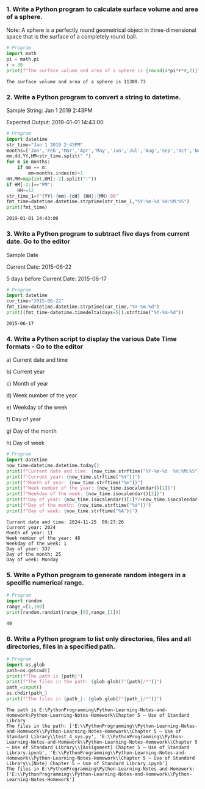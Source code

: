 ### 1. Write a Python program to calculate surface volume and area of a sphere. 

Note: A sphere is a perfectly round geometrical object in three-dimensional space that is the surface of a completely round ball. 



```python
# Program
import math
pi = math.pi
r = 30
print(f"The surface volume and area of a sphere is {round(4*pi*r*r,2)}")
```

    The surface volume and area of a sphere is 11309.73
    

### 2. Write a Python program to convert a string to datetime. 

Sample String: Jan 1 2019 2:43PM 

Expected Output: 2019-01-01 14:43:00 



```python
# Program
import datetime
str_time="Jan 1 2019 2:43PM"
months=['Jan','Feb','Mar','Apr','May','Jun','Jul','Aug','Sep','Oct','Nov','Dec']
mm,dd,YY,HM=str_time.split(" ")
for m in months:
    if mm == m:
        mm=months.index(m)+1
HH,MM=map(int,HM[:-2].split(":"))
if HM[-2:]=="PM":
    HH+=12
str_time_1=f"{YY}-{mm}-{dd} {HH}:{MM}:00"
fmt_time=datetime.datetime.strptime(str_time_1,"%Y-%m-%d %H:%M:%S")
print(fmt_time)
```

    2019-01-01 14:43:00
    

### 3. Write a Python program to subtract five days from current date. Go to the editor 

Sample Date 

Current Date: 2015-06-22 

5 days before Current Date: 2015-06-17



```python
# Program
import datetime
cur_time="2015-06-22"
fmt_time=datetime.datetime.strptime(cur_time,"%Y-%m-%d")
print((fmt_time-datetime.timedelta(days=5)).strftime("%Y-%m-%d"))
```

    2015-06-17
    

### 4. Write a Python script to display the various Date Time formats - Go to the editor 

a) Current date and time 

b) Current year 

c) Month of year 

d) Week number of the year 

e) Weekday of the week 

f) Day of year 

g) Day of the month 

h) Day of week 



```python
# Program
import datetime
now_time=datetime.datetime.today()
print(f"Current date and time: {now_time.strftime("%Y-%m-%d  %H:%M:%S")}")
print(f"Current year: {now_time.strftime("%Y")}")
print(f"Month of year: {now_time.strftime("%m")}")
print(f"Week number of the year: {now_time.isocalendar()[1]}")
print(f"Weekday of the week: {now_time.isocalendar()[2]}")
print(f"Day of year: {now_time.isocalendar()[1]*7+now_time.isocalendar()[2]}")
print(f"Day of the month: {now_time.strftime("%d")}")
print(f"Day of week: {now_time.strftime("%A")}")

```

    Current date and time: 2024-11-25  09:27:26
    Current year: 2024
    Month of year: 11
    Week number of the year: 48
    Weekday of the week: 1
    Day of year: 337
    Day of the month: 25
    Day of week: Monday
    

### 5. Write a Python program to generate random integers in a specific numerical range. 


```python
# Program
import random
range_=[1,100]
print(random.randint(range_[0],range_[1]))
```

    49
    

### 6. Write a Python program to list only directories, files and all directories, files in a specified path.


```python
# Program
import os,glob
path=os.getcwd()
print(f"The path is {path}")
print(f"The files in the path: {glob.glob(f"{path}/*")}")
path_=input()
os.chdir(path_)
print(f"The files in {path_}: {glob.glob(f"{path_}/*")}")
```

    The path is E:\PythonProgramming\Python-Learning-Notes-and-Homework\Python-Learning-Notes-Homework\Chapter 5 – Use of Standard Library
    The files in the path: ['E:\\PythonProgramming\\Python-Learning-Notes-and-Homework\\Python-Learning-Notes-Homework\\Chapter 5 – Use of Standard Library\\test_4_sys.py', 'E:\\PythonProgramming\\Python-Learning-Notes-and-Homework\\Python-Learning-Notes-Homework\\Chapter 5 – Use of Standard Library\\[Assignment] Chapter 5 – Use of Standard Library.ipynb', 'E:\\PythonProgramming\\Python-Learning-Notes-and-Homework\\Python-Learning-Notes-Homework\\Chapter 5 – Use of Standard Library\\[Note] Chapter 5 – Use of Standard Library.ipynb']
    The files in E:\PythonProgramming\Python-Learning-Notes-and-Homework: ['E:\\PythonProgramming\\Python-Learning-Notes-and-Homework\\Python-Learning-Notes-Homework']
    
